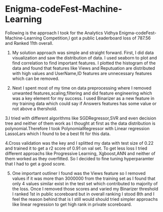 # Enigma-codeFest-Machine-Learning

Following is the approach I took for the Analytics Vidhya Enigma-codeFest-Machine-Learning Competition,I got a public Leaderboard loss of 787.56 and Ranked 11th overall.

1. My solution approach was simple and straight forward. First, I did data visualization and saw the distribution of data. I used seaborn to plot and find correlation to find important features. I plotted the histogram of the data and found that features like Views and Reputuation are distributed with high values and UserName,ID features are unnecessary features which can be removed.

2. Next I spent most of my time on data preprocessing where I removed unwanted features,scaling,filtering and did feature engineering which was a key element for my success. I used Binarizer as a new feature in my training data which could say if Answers features has some value or not above a thershold.

 3.I tried with different algorithms like SGDRegressor,SVR and even decision tree and neither of them work as I thought at first as the data distribution is polynomial.Therefore I took PolynomialRegressor with Linear regression LassoLars which I found to be a best fit for this data.

 4.Cross validation was the key and I splitted my data with test size of 0.22 and trained it to get a r2 score of 0.91 on val set. To get less loss I tried different approachs like Progressive Learning, Xgboost,ANN and neither of them worked as they overfitted. So I decided to fine tuning hyperparamter that I had to get a good score. 

5. One important outliner I found was the Views feature so I removed values if it was more than 3000000 from the training set as I found that only 4 values similar exist in the test set which contributed to majority of the loss. Once I removed those scores and varied my Binarizer threshold I ranked 1st in public scoreboard but in overall ranking I stood 8th and I feel the reason behind that is I still would should tried simpler approachs like linear regression to get high rank in private scoreboard.
